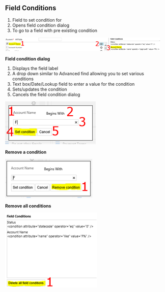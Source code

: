 ## Field Conditions

1. Field to set condition for
2. Opens field condition dialog
3. To go to a field with pre existing condition

![](Field%20Conditions_fieldcondition5copy.png)

**Field condition dialog**

1. Displays the field label
2. A drop down similar to Advanced find allowing you to set various conditions
3. Text box/Date/Lookup field to enter a value for the condition
4. Sets/updates the condition
5. Cancels the field condition dialog

![](Field%20Conditions_fieldcondition4copy.png)

**Remove a condition**

![](Field%20Conditions_fieldcondition2copy.png)

**Remove all conditions**

![](Field%20Conditions_fieldcondition1copy.png)


